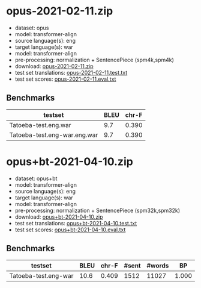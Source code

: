 # opus-2021-02-11.zip

* dataset: opus
* model: transformer-align
* source language(s): eng
* target language(s): war
* model: transformer-align
* pre-processing: normalization + SentencePiece (spm4k,spm4k)
* download: [opus-2021-02-11.zip](https://object.pouta.csc.fi/Tatoeba-MT-models/eng-war/opus-2021-02-11.zip)
* test set translations: [opus-2021-02-11.test.txt](https://object.pouta.csc.fi/Tatoeba-MT-models/eng-war/opus-2021-02-11.test.txt)
* test set scores: [opus-2021-02-11.eval.txt](https://object.pouta.csc.fi/Tatoeba-MT-models/eng-war/opus-2021-02-11.eval.txt)

## Benchmarks

| testset               | BLEU  | chr-F |
|-----------------------|-------|-------|
| Tatoeba-test.eng.war 	| 9.7 	| 0.390 |
| Tatoeba-test.eng-war.eng.war 	| 9.7 	| 0.390 |


# opus+bt-2021-04-10.zip

* dataset: opus+bt
* model: transformer-align
* source language(s): eng
* target language(s): war
* model: transformer-align
* pre-processing: normalization + SentencePiece (spm32k,spm32k)
* download: [opus+bt-2021-04-10.zip](https://object.pouta.csc.fi/Tatoeba-MT-models/eng-war/opus+bt-2021-04-10.zip)
* test set translations: [opus+bt-2021-04-10.test.txt](https://object.pouta.csc.fi/Tatoeba-MT-models/eng-war/opus+bt-2021-04-10.test.txt)
* test set scores: [opus+bt-2021-04-10.eval.txt](https://object.pouta.csc.fi/Tatoeba-MT-models/eng-war/opus+bt-2021-04-10.eval.txt)

## Benchmarks

| testset | BLEU  | chr-F | #sent | #words | BP |
|---------|-------|-------|-------|--------|----|
| Tatoeba-test.eng-war 	| 10.6 	| 0.409 	| 1512 	| 11027 	| 1.000 |

